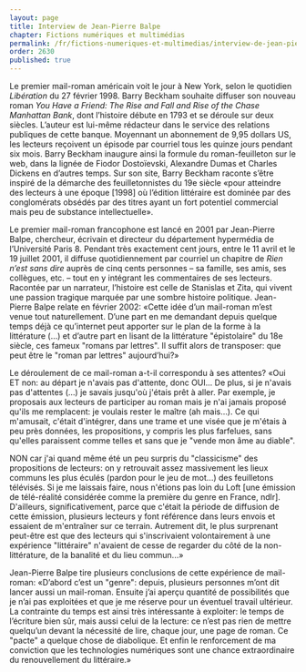 ```yaml
---
layout: page
title: Interview de Jean-Pierre Balpe
chapter: Fictions numériques et multimédias
permalink: /fr/fictions-numeriques-et-multimedias/interview-de-jean-pierre-balpe/
order: 2630
published: true
---
```

<p>Le premier mail-roman américain voit le jour à New York, selon le quotidien <em>Libération</em> du 27 février 1998. Barry Beckham souhaite diffuser son nouveau roman <em>You Have a Friend: The Rise and Fall and Rise of the Chase Manhattan Bank</em>, dont l’histoire débute en 1793 et se déroule sur deux siècles. L’auteur est lui-même rédacteur dans le service des relations publiques de cette banque. Moyennant un abonnement de 9,95 dollars US, les lecteurs reçoivent un épisode par courriel tous les quinze jours pendant six mois. Barry Beckham inaugure ainsi la formule du roman-feuilleton sur le web, dans la lignée de Fiodor Dostoïevski, Alexandre Dumas et Charles Dickens en d’autres temps. Sur son site, Barry Beckham raconte s’être inspiré de la démarche des feuilletonnistes du 19e siècle «pour atteindre des lecteurs à une époque [1998] où l’édition littéraire est dominée par des conglomérats obsédés par des titres ayant un fort potentiel commercial mais peu de substance intellectuelle».</p>

<p>Le premier mail-roman francophone est lancé en 2001 par Jean-Pierre Balpe, chercheur, écrivain et directeur du département hypermédia de l’Université Paris 8. Pendant très exactement cent jours, entre le 11 avril et le 19 juillet 2001, il diffuse quotidiennement par courriel un chapitre de <em>Rien n’est sans dire</em> auprès de cinq cents personnes – sa famille, ses amis, ses collègues, etc. – tout en y intégrant les commentaires de ses lecteurs. Racontée par un narrateur, l’histoire est celle de Stanislas et Zita, qui vivent une passion tragique marquée par une sombre histoire politique. Jean-Pierre Balpe relate en février 2002: «Cette idée d’un mail-roman m’est venue tout naturellement. D’une part en me demandant depuis quelque temps déjà ce qu’internet peut apporter sur le plan de la forme à la littérature (...) et d’autre part en lisant de la littérature "épistolaire" du 18e siècle, ces fameux "romans par lettres". Il suffit alors de transposer: que peut être le "roman par lettres" aujourd’hui?»</p>

<p>Le déroulement de ce mail-roman a-t-il correspondu à ses attentes? «Oui ET non: au départ je n'avais pas d'attente, donc OUI... De plus, si je n'avais pas d'attentes (…) je savais jusqu'où j'étais prêt à aller. Par exemple, je proposais aux lecteurs de participer au roman mais je n'ai jamais proposé qu'ils me remplacent: je voulais rester le maître (ah mais...). Ce qui m'amusait, c'était d'intégrer, dans une trame et une visée que je m'étais à peu près données, les propositions, y compris les plus farfelues, sans qu'elles paraissent comme telles et sans que je "vende mon âme au diable".</p>

<p>NON car j'ai quand même été un peu surpris du "classicisme" des propositions de lecteurs: on y retrouvait assez massivement les lieux communs les plus éculés (pardon pour le jeu de mot...) des feuilletons télévisés. Si je me laissais faire, nous n'étions pas loin du Loft [une émission de télé-réalité considérée comme la première du genre en France, ndlr]. D'ailleurs, significativement, parce que c'était la période de diffusion de cette émission, plusieurs lecteurs y font référence dans leurs envois et essaient de m'entraîner sur ce terrain. Autrement dit, le plus surprenant peut-être est que des lecteurs qui s'inscrivaient volontairement à une expérience "littéraire" n'avaient de cesse de regarder du côté de la non-littérature, de la banalité et du lieu commun...»</p>

<p>Jean-Pierre Balpe tire plusieurs conclusions de cette expérience de mail-roman: «D’abord c’est un "genre": depuis, plusieurs personnes m’ont dit lancer aussi un mail-roman. Ensuite j’ai aperçu quantité de possibilités que je n’ai pas exploitées et que je me réserve pour un éventuel travail ultérieur. La contrainte du temps est ainsi très intéressante à exploiter: le temps de l’écriture bien sûr, mais aussi celui de la lecture: ce n’est pas rien de mettre quelqu’un devant la nécessité de lire, chaque jour, une page de roman. Ce "pacte" a quelque chose de diabolique. Et enfin le renforcement de ma conviction que les technologies numériques sont une chance extraordinaire du renouvellement du littéraire.»</p>